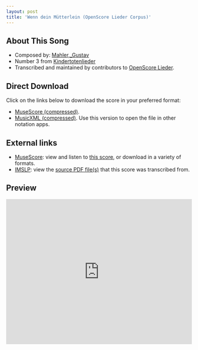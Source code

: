 ```yaml
---
layout: post
title: 'Wenn dein Mütterlein (OpenScore Lieder Corpus)'
---
```


## About This Song

- Composed by: [Mahler,_Gustav](https://fourscoreandmore.org/openscore/lieder/Mahler,_Gustav)
- Number 3 from [Kindertotenlieder](https://fourscoreandmore.org/openscore/lieder/Mahler,_Gustav/Kindertotenlieder)
- Transcribed and maintained by contributors to [OpenScore Lieder].

[OpenScore Lieder]: https://musescore.com/openscore-lieder-corpus

## Direct Download

Click on the links below to download the score in your preferred format:
- [MuseScore (compressed)](https://github.com/openscore/lieder/blob/main/scores/Mahler,_Gustav/Kindertotenlieder/3_Wenn_dein_Mütterlein/lc5052787.mscz?raw=true).
- [MusicXML (compressed)](https://github.com/openscore/lieder/blob/main/scores/Mahler,_Gustav/Kindertotenlieder/3_Wenn_dein_Mütterlein/lc5052787.mxl?raw=true). Use this version to open the file in other notation apps.

## External links

- [MuseScore]: view and listen to [this score][MuseScore], or download in a variety of formats.
- [IMSLP]: view the [source PDF file(s)][IMSLP] that this score was transcribed from.

[MuseScore]: https://musescore.com/score/5052787
[IMSLP]: https://imslp.org/wiki/Special:ReverseLookup/37187

## Preview

<iframe width="100%" height="394" src="https://musescore.com/openscore-lieder-corpus/scores/5052787/embed" frameborder="0" allowfullscreen allow="autoplay; fullscreen"></iframe>
